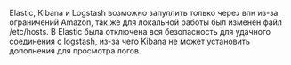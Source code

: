 Elastic, Kibana и Logstash возможно запуллить только через впн из-за ограничений Amazon, так же для локальной работы был изменен файл /etc/hosts.
В Elastic была отключена вся безопасность для удачного соединения с logstash, из-за чего Kibana не может установить дополнения для просмотра логов.